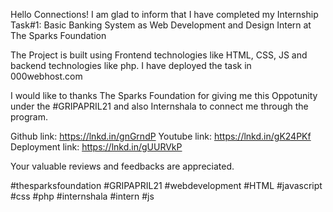 Hello Connections!
I am glad to inform that I have completed my Internship Task#1: Basic Banking System as Web Development and Design Intern at The Sparks Foundation

The Project is built using Frontend technologies like HTML, CSS, JS and backend technologies like php.
I have deployed the task in 000webhost.com

I would like to thanks The Sparks Foundation for giving me this Oppotunity under the #GRIPAPRIL21 and also Internshala to connect me through the program.

Github link: https://lnkd.in/gnGrndP
Youtube link: https://lnkd.in/gK24PKf
Deployment link: https://lnkd.in/gUURVkP

Your valuable reviews and feedbacks are appreciated.

#thesparksfoundation #GRIPAPRIL21 #webdevelopment #HTML #javascript #css #php #internshala #intern #js
